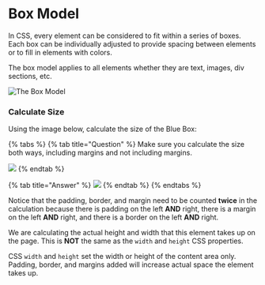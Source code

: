 # Box Model

In CSS, every element can be considered to fit within a series of boxes. Each box can be individually adjusted to provide spacing between elements or to fill in elements with colors.

The box model applies to all elements whether they are text, images, div sections, etc.

![The Box Model](../../../.gitbook/assets/image%20%2862%29.png)

### Calculate Size

Using the image below, calculate the size of the Blue Box:

{% tabs %}
{% tab title="Question" %}
Make sure you calculate the size both ways, including margins and not including margins.

![](../../../.gitbook/assets/image%20%2895%29.png)
{% endtab %}

{% tab title="Answer" %}
![](../../../.gitbook/assets/image%20%2839%29.png)
{% endtab %}
{% endtabs %}

Notice that the padding, border, and margin need to be counted **twice** in the calculation because there is padding on the left **AND** right, there is a margin on the left **AND** right, and there is a border on the left **AND** right.

We are calculating the actual height and width that this element takes up on the page. This is **NOT** the same as the `width` and `height` CSS properties.

CSS `width` and `height` set the width or height of the content area only. Padding, border, and margins added will increase actual space the element takes up.

